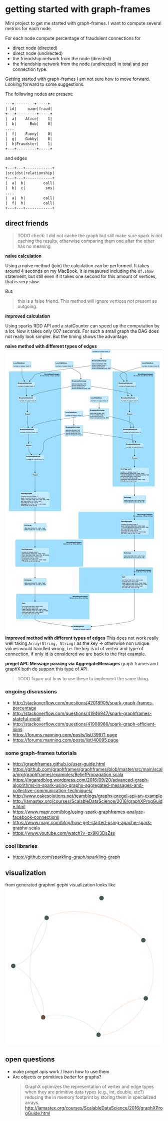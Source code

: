 # getting started with graph-frames
Mini project to get me started with graph-frames.
I want to compute several metrics for each node.

For each node compute percentage of fraudulent connections for 
  - direct node (directed)
  - direct node (undirected)
  - the friendship network from the node (directed)
  - the friendship network from the node (undirected)
in total and per connection type.

Getting started with graph-frames I am not sure how to move forward. Looking forward to some suggestions.

The following nodes are present:

```
---+---------+-----+
| id|     name|fraud|
+---+---------+-----+
|  a|    Alice|    1|
|  b|      Bob|    0|
....
|  f|    Fanny|    0|
|  g|    Gabby|    0|
|  h|Fraudster|    1|
+---+---------+-----+
```

and edges
```
+---+---+------------+
|src|dst|relationship|
+---+---+------------+
|  a|  b|        call|
|  b|  c|         sms|
....
|  a|  h|        call|
|  f|  h|        call|
+---+---+------------+
```


## direct friends

> TODO check: I did not cache the graph but still make sure spark is not caching the results, 
> otherwise comparing them one after the other has no meaning

**naive calculation**

Using a naive method (join) the calculation can be performed.
It takes around 4 seconds on my MacBook. It is measured including the `df.show` statement, but still even if it takes one
second for this amount of vertices, that is very slow.

But:
> this is a false friend. This method will ignore vertices not present as outgoing.

**improved calculation**

Using sparks RDD API and a statCounter can speed up the computation by a lot. Now it takes only 007 seconds.
For such a small graph the DAG does not really look simpler. But the timing shows the advantage.
 

**naive method with different types of edges**
![DAG of naive join variant](graphPercentageWithJoins.jpg "naive and slow joins DAG")

**improved method with different types of edges**
This does not work really well taking `Array(String, String)` as the key -> otherwise non unique values would handled
  wrong, i.e. the key is id of vertex and type of connection, if only id is considered we are back to the first example.


**pregel API: Message passing via AggregateMessages**
graph frames and graphX both do support this type of API.

> TODO figure out how to use these to implement the same thing.

### ongoing discussions

  - http://stackoverflow.com/questions/42018905/spark-graph-frames-percentage
  - http://stackoverflow.com/questions/41946947/spark-graphframes-stateful-motif
  - http://stackoverflow.com/questions/41908966/spark-graph-efficient-joins
  - https://forums.manning.com/posts/list/39971.page
  - https://forums.manning.com/posts/list/40095.page

### some graph-frames tutorials

  - http://graphframes.github.io/user-guide.html
  - https://github.com/graphframes/graphframes/blob/master/src/main/scala/org/graphframes/examples/BeliefPropagation.scala
  - https://ingaredblog.wordpress.com/2016/09/20/advanced-graph-algorithms-in-spark-using-graphx-aggregated-messages-and-collective-communication-techniques/
  - http://www.cakesolutions.net/teamblogs/graphx-pregel-api-an-example
  - http://lamastex.org/courses/ScalableDataScience/2016/graphXProgGuide.html
  - https://www.mapr.com/blog/using-spark-graphframes-analyze-facebook-connections
  - https://www.mapr.com/blog/how-get-started-using-apache-spark-graphx-scala
  - https://www.youtube.com/watch?v=zx9KI3DsZss
  
### cool libraries
  - https://github.com/sparkling-graph/sparkling-graph
  
## visualization
from generated graphml gephi visualization looks like
![graph](graph.png "gephi visualization")

## open questions

- make pregel apis work / learn how to use them
- Are objects or primitives *better* for graphs? 
	> GraphX optimizes the representation of vertex and edge types when they are 
	> primitive data types (e.g., int, double, etc?) reducing the in memory footprint 
	> by storing them in specialized arrays.
	> http://lamastex.org/courses/ScalableDataScience/2016/graphXProgGuide.html
